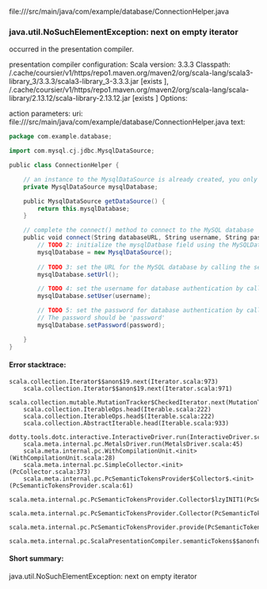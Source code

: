file://<WORKSPACE>/src/main/java/com/example/database/ConnectionHelper.java
### java.util.NoSuchElementException: next on empty iterator

occurred in the presentation compiler.

presentation compiler configuration:
Scala version: 3.3.3
Classpath:
<HOME>/.cache/coursier/v1/https/repo1.maven.org/maven2/org/scala-lang/scala3-library_3/3.3.3/scala3-library_3-3.3.3.jar [exists ], <HOME>/.cache/coursier/v1/https/repo1.maven.org/maven2/org/scala-lang/scala-library/2.13.12/scala-library-2.13.12.jar [exists ]
Options:



action parameters:
uri: file://<WORKSPACE>/src/main/java/com/example/database/ConnectionHelper.java
text:
```scala
package com.example.database;

import com.mysql.cj.jdbc.MysqlDataSource;

public class ConnectionHelper {

    // an instance to the MysqlDataSource is already created, you only need to initialize its properties to connect to the MySQL database
    private MysqlDataSource mysqlDatabase;

    public MysqlDataSource getDataSource() {
        return this.mysqlDatabase;
    }

    // complete the connect() method to connect to the MySQL database
    public void connect(String databaseURL, String username, String password) {
        // TODO 2: initialize the mysqlDatbase field using the MySQLDataSource class's no-args constructor
        mysqlDatabase = new MysqlDataSource();
        
        // TODO 3: set the URL for the MySQL database by calling the setURL() method on the mysqlDatabase field
        mysqlDatabase.setUrl();

        // TODO 4: set the username for database authentication by calling the setUser() method on the mysqlDatabase field
        mysqlDatabase.setUser(username);

        // TODO 5: set the password for database authentication by calling the setPassword() method on the mysqlDatabase field
        // The password should be 'password'
        mysqlDatabase.setPassword(password);

    }
}

```



#### Error stacktrace:

```
scala.collection.Iterator$$anon$19.next(Iterator.scala:973)
	scala.collection.Iterator$$anon$19.next(Iterator.scala:971)
	scala.collection.mutable.MutationTracker$CheckedIterator.next(MutationTracker.scala:76)
	scala.collection.IterableOps.head(Iterable.scala:222)
	scala.collection.IterableOps.head$(Iterable.scala:222)
	scala.collection.AbstractIterable.head(Iterable.scala:933)
	dotty.tools.dotc.interactive.InteractiveDriver.run(InteractiveDriver.scala:168)
	scala.meta.internal.pc.MetalsDriver.run(MetalsDriver.scala:45)
	scala.meta.internal.pc.WithCompilationUnit.<init>(WithCompilationUnit.scala:28)
	scala.meta.internal.pc.SimpleCollector.<init>(PcCollector.scala:373)
	scala.meta.internal.pc.PcSemanticTokensProvider$Collector$.<init>(PcSemanticTokensProvider.scala:61)
	scala.meta.internal.pc.PcSemanticTokensProvider.Collector$lzyINIT1(PcSemanticTokensProvider.scala:61)
	scala.meta.internal.pc.PcSemanticTokensProvider.Collector(PcSemanticTokensProvider.scala:61)
	scala.meta.internal.pc.PcSemanticTokensProvider.provide(PcSemanticTokensProvider.scala:90)
	scala.meta.internal.pc.ScalaPresentationCompiler.semanticTokens$$anonfun$1(ScalaPresentationCompiler.scala:117)
```
#### Short summary: 

java.util.NoSuchElementException: next on empty iterator